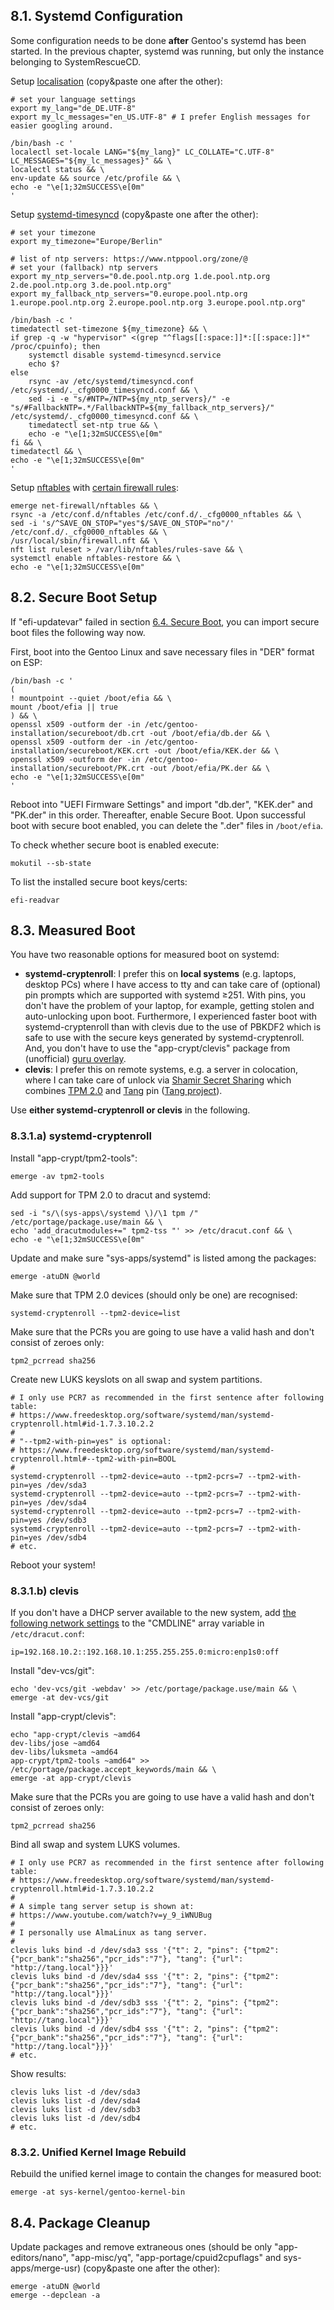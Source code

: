 ## 8.1. Systemd Configuration

Some configuration needs to be done **after** Gentoo's systemd has been started. In the previous chapter, systemd was running, but only the instance belonging to SystemRescueCD.

Setup [localisation](https://wiki.gentoo.org/wiki/Systemd#Locale) (copy&paste one after the other):

```shell
# set your language settings
export my_lang="de_DE.UTF-8"
export my_lc_messages="en_US.UTF-8" # I prefer English messages for easier googling around.

/bin/bash -c '
localectl set-locale LANG="${my_lang}" LC_COLLATE="C.UTF-8" LC_MESSAGES="${my_lc_messages}" && \
localectl status && \
env-update && source /etc/profile && \
echo -e "\e[1;32mSUCCESS\e[0m"
'
```

Setup [systemd-timesyncd](https://wiki.archlinux.org/title/systemd-timesyncd) (copy&paste one after the other):

```shell hl_lines="15"
# set your timezone
export my_timezone="Europe/Berlin"

# list of ntp servers: https://www.ntppool.org/zone/@
# set your (fallback) ntp servers
export my_ntp_servers="0.de.pool.ntp.org 1.de.pool.ntp.org 2.de.pool.ntp.org 3.de.pool.ntp.org"
export my_fallback_ntp_servers="0.europe.pool.ntp.org 1.europe.pool.ntp.org 2.europe.pool.ntp.org 3.europe.pool.ntp.org"

/bin/bash -c '
timedatectl set-timezone ${my_timezone} && \
if grep -q -w "hypervisor" <(grep "^flags[[:space:]]*:[[:space:]]*" /proc/cpuinfo); then
    systemctl disable systemd-timesyncd.service
    echo $?
else
    rsync -av /etc/systemd/timesyncd.conf /etc/systemd/._cfg0000_timesyncd.conf && \
    sed -i -e "s/#NTP=/NTP=${my_ntp_servers}/" -e "s/#FallbackNTP=.*/FallbackNTP=${my_fallback_ntp_servers}/" /etc/systemd/._cfg0000_timesyncd.conf && \
    timedatectl set-ntp true && \
    echo -e "\e[1;32mSUCCESS\e[0m"
fi && \
timedatectl && \
echo -e "\e[1;32mSUCCESS\e[0m"
'
```

Setup [nftables](https://wiki.gentoo.org/wiki/Nftables) with [certain firewall rules](https://github.com/duxsco/gentoo-installation/blob/main/bin/firewall.nft):

```shell hl_lines="2"
emerge net-firewall/nftables && \
rsync -a /etc/conf.d/nftables /etc/conf.d/._cfg0000_nftables && \
sed -i 's/^SAVE_ON_STOP="yes"$/SAVE_ON_STOP="no"/' /etc/conf.d/._cfg0000_nftables && \
/usr/local/sbin/firewall.nft && \
nft list ruleset > /var/lib/nftables/rules-save && \
systemctl enable nftables-restore && \
echo -e "\e[1;32mSUCCESS\e[0m"
```

## 8.2. Secure Boot Setup

If "efi-updatevar" failed in section [6.4. Secure Boot](/system_setup/#64-secure-boot), you can import secure boot files the following way now.

First, boot into the Gentoo Linux and save necessary files in "DER" format on ESP:

```shell
/bin/bash -c '
(
! mountpoint --quiet /boot/efia && \
mount /boot/efia || true
) && \
openssl x509 -outform der -in /etc/gentoo-installation/secureboot/db.crt -out /boot/efia/db.der && \
openssl x509 -outform der -in /etc/gentoo-installation/secureboot/KEK.crt -out /boot/efia/KEK.der && \
openssl x509 -outform der -in /etc/gentoo-installation/secureboot/PK.crt -out /boot/efia/PK.der && \
echo -e "\e[1;32mSUCCESS\e[0m"
'
```

Reboot into "UEFI Firmware Settings" and import "db.der", "KEK.der" and "PK.der" in this order. Thereafter, enable Secure Boot. Upon successful boot with secure boot enabled, you can delete the ".der" files in `/boot/efia`.

To check whether secure boot is enabled execute:

```shell
mokutil --sb-state
```

To list the installed secure boot keys/certs:

```shell
efi-readvar
```

## 8.3. Measured Boot

You have two reasonable options for measured boot on systemd:

- **systemd-cryptenroll**: I prefer this on **local systems** (e.g. laptops, desktop PCs) where I have access to tty and can take care of (optional) pin prompts which are supported with systemd ≥251. With pins, you don't have the problem of your laptop, for example, getting stolen and auto-unlocking upon boot. Furthermore, I experienced faster boot with systemd-cryptenroll than with clevis due to the use of PBKDF2 which is safe to use with the secure keys generated by systemd-cryptenroll. And, you don't have to use the "app-crypt/clevis" package from (unofficial) [guru overlay](https://wiki.gentoo.org/wiki/Project:GURU).
- **clevis**: I prefer this on remote systems, e.g. a server in colocation, where I can take care of unlock via [Shamir Secret Sharing](https://github.com/latchset/clevis#pin-shamir-secret-sharing) which combines [TPM 2.0](https://github.com/latchset/clevis#pin-tpm2) and [Tang](https://github.com/latchset/clevis#pin-tang) pin ([Tang project](https://github.com/latchset/tang)).

Use **either systemd-cryptenroll or clevis** in the following.

### 8.3.1.a) systemd-cryptenroll

Install "app-crypt/tpm2-tools":

```shell
emerge -av tpm2-tools
```

Add support for TPM 2.0 to dracut and systemd:

```shell
sed -i "s/\(sys-apps\/systemd \)/\1 tpm /" /etc/portage/package.use/main && \
echo 'add_dracutmodules+=" tpm2-tss "' >> /etc/dracut.conf && \
echo -e "\e[1;32mSUCCESS\e[0m"
```

Update and make sure "sys-apps/systemd" is listed among the packages:

```shell
emerge -atuDN @world
```

Make sure that TPM 2.0 devices (should only be one) are recognised:

```shell
systemd-cryptenroll --tpm2-device=list
```

Make sure that the PCRs you are going to use have a valid hash and don't consist of zeroes only:

```shell
tpm2_pcrread sha256
```

Create new LUKS keyslots on all swap and system partitions.

```shell
# I only use PCR7 as recommended in the first sentence after following table:
# https://www.freedesktop.org/software/systemd/man/systemd-cryptenroll.html#id-1.7.3.10.2.2
#
# "--tpm2-with-pin=yes" is optional:
# https://www.freedesktop.org/software/systemd/man/systemd-cryptenroll.html#--tpm2-with-pin=BOOL
#
systemd-cryptenroll --tpm2-device=auto --tpm2-pcrs=7 --tpm2-with-pin=yes /dev/sda3
systemd-cryptenroll --tpm2-device=auto --tpm2-pcrs=7 --tpm2-with-pin=yes /dev/sda4
systemd-cryptenroll --tpm2-device=auto --tpm2-pcrs=7 --tpm2-with-pin=yes /dev/sdb3
systemd-cryptenroll --tpm2-device=auto --tpm2-pcrs=7 --tpm2-with-pin=yes /dev/sdb4
# etc.
```

Reboot your system!

### 8.3.1.b) clevis

If you don't have a DHCP server available to the new system, add [the following network settings](https://www.systutorials.com/docs/linux/man/7-dracut.cmdline/#lbAN) to the "CMDLINE" array variable in `/etc/dracut.conf`:

```
ip=192.168.10.2::192.168.10.1:255.255.255.0:micro:enp1s0:off
```

Install "dev-vcs/git":

```shell
echo 'dev-vcs/git -webdav' >> /etc/portage/package.use/main && \
emerge -at dev-vcs/git
```

Install "app-crypt/clevis":

```shell
echo "app-crypt/clevis ~amd64
dev-libs/jose ~amd64
dev-libs/luksmeta ~amd64
app-crypt/tpm2-tools ~amd64" >> /etc/portage/package.accept_keywords/main && \
emerge -at app-crypt/clevis
```

Make sure that the PCRs you are going to use have a valid hash and don't consist of zeroes only:

```shell
tpm2_pcrread sha256
```

Bind all swap and system LUKS volumes.

```shell
# I only use PCR7 as recommended in the first sentence after following table:
# https://www.freedesktop.org/software/systemd/man/systemd-cryptenroll.html#id-1.7.3.10.2.2
#
# A simple tang server setup is shown at:
# https://www.youtube.com/watch?v=y_9_iWNUBug
#
# I personally use AlmaLinux as tang server.
#
clevis luks bind -d /dev/sda3 sss '{"t": 2, "pins": {"tpm2": {"pcr_bank":"sha256","pcr_ids":"7"}, "tang": {"url": "http://tang.local"}}}'
clevis luks bind -d /dev/sda4 sss '{"t": 2, "pins": {"tpm2": {"pcr_bank":"sha256","pcr_ids":"7"}, "tang": {"url": "http://tang.local"}}}'
clevis luks bind -d /dev/sdb3 sss '{"t": 2, "pins": {"tpm2": {"pcr_bank":"sha256","pcr_ids":"7"}, "tang": {"url": "http://tang.local"}}}'
clevis luks bind -d /dev/sdb4 sss '{"t": 2, "pins": {"tpm2": {"pcr_bank":"sha256","pcr_ids":"7"}, "tang": {"url": "http://tang.local"}}}'
# etc.
```

Show results:

```shell
clevis luks list -d /dev/sda3
clevis luks list -d /dev/sda4
clevis luks list -d /dev/sdb3
clevis luks list -d /dev/sdb4
# etc.
```

### 8.3.2. Unified Kernel Image Rebuild

Rebuild the unified kernel image to contain the changes for measured boot:

```shell
emerge -at sys-kernel/gentoo-kernel-bin
```

## 8.4. Package Cleanup

Update packages and remove extraneous ones (should be only "app-editors/nano", "app-misc/yq", "app-portage/cpuid2cpuflags" and sys-apps/merge-usr) (copy&paste one after the other):

```shell
emerge -atuDN @world
emerge --depclean -a
```
